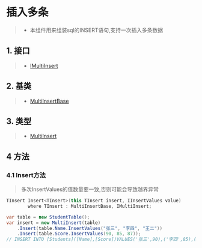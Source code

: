 # 插入多条
>* 本组件用来组装sql的INSERT语句,支持一次插入多条数据

## 1. 接口
>* [IMultiInsert](/api/ShadowSql.Insert.IMultiInsert.html)

## 2. 基类
>* [MultiInsertBase](/api/ShadowSql.Insert.MultiInsertBase.html)

## 3. 类型
>* [MultiInsert](/api/ShadowSql.Insert.MultiInsert.html)

## 4 方法
### 4.1 Insert方法
>多次InsertValues的值数量要一致,否则可能会导致越界异常

```csharp
TInsert Insert<TInsert>(this TInsert insert, IInsertValues value)
        where TInsert : MultiInsertBase, IMultiInsert;
```
```csharp
var table = new StudentTable();
var insert = new MultiInsert(table)
    .Insert(table.Name.InsertValues("张三", "李四", "王二"))
    .Insert(table.Score.InsertValues(90, 85, 87));
// INSERT INTO [Students]([Name],[Score])VALUES('张三',90),('李四',85),('王二',87)
```